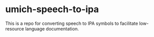 # umich-speech-to-ipa
This is a repo for converting speech to IPA symbols to facilitate low-resource language documentation.
